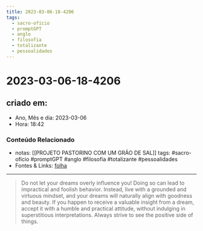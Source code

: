```yaml
---
title: 2023-03-06-18-4206
tags:
  - sacro-ofício
  - promptGPT
  - anglo
  - filosofia
  - totalizante
  - pessoalidades
---
```

# 2023-03-06-18-4206

## criado em: 
-  Ano, Mês e dia: 2023-03-06
- Hora: 18:42

### Conteúdo Relacionado
- notas: [[PROJETO PASTORINO COM UM GRÃO DE SAL]]
tags: #sacro-ofício #promptGPT #anglo #filosofia #totalizante #pessoalidades 
- Fontes & Links: [folha](https://www1.folha.uol.com.br/folha/livrariadafolha/825139-ha-cem-anos-nascia-carlos-torres-pastorino-autor-de-minutos-de-sabedoria.shtml)
---
>Do not let your dreams overly influence you! Doing so can lead to impractical and foolish behavior. Instead, live with a grounded and virtuous mindset, and your dreams will naturally align with goodness and beauty. If you happen to receive a valuable insight from a dream, accept it with a humble and practical attitude, without indulging in superstitious interpretations. Always strive to see the positive side of things.